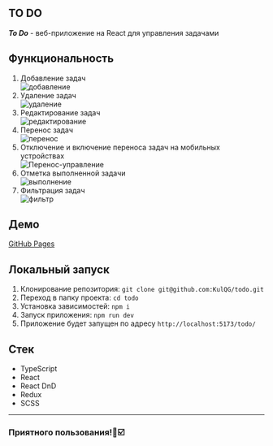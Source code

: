 ## TO DO
***To Do*** - веб-приложение на React для управления задачами
## Функциональность
1. Добавление задач\
![добавление](https://github.com/KulQG/todo/assets/90711206/9685de27-45eb-4ae1-ae79-c24e6669d5bb)
2. Удаление задач\
![удаление](https://github.com/KulQG/todo/assets/90711206/6dbb59e3-6cd8-405f-b88d-099f80942b58)
3. Редактирование задач\
![редактирование](https://github.com/KulQG/todo/assets/90711206/f5e863a1-ad63-4058-8c3e-28ce95b3d66e)
4. Перенос задач\
![перенос](https://github.com/KulQG/todo/assets/90711206/fb6c3264-7577-4923-9a41-575cf75b7299)
5. Отключение и включение переноса задач на мобильных устройствах\
![Перенос-управление](https://github.com/KulQG/todo/assets/90711206/66677515-7df3-4b6b-8a16-5bccf8e2c612)
6. Отметка выполненной задачи\
![выполнение](https://github.com/KulQG/todo/assets/90711206/f0d1ef34-7032-446e-ac87-f19890f0134b)
7. Фильтрация задач\
![фильтр](https://github.com/KulQG/todo/assets/90711206/9ae49139-d9fd-4d5a-8c56-d9697a7340b3)

## Демо
[GitHub Pages](https://kulqg.github.io/todo/)

## Локальный запуск
1. Клонирование репозитория: `git clone git@github.com:KulQG/todo.git`
2. Переход в папку проекта: `cd todo`
3. Установка зависимостей: `npm i`
4. Запуск приложения: `npm run dev`
5. Приложение будет запущен по адресу `http://localhost:5173/todo/`
   
## Стек
- TypeScript
- React
- React DnD
- Redux
- SCSS

<hr>

### **Приятного пользования!📒☑️**
